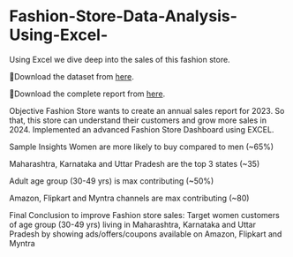 # Fashion-Store-Data-Analysis-Using-Excel-
Using Excel we dive deep into the sales of this fashion store.

📍Download the dataset from [here]([https://example.com](https://docs.google.com/spreadsheets/d/12IkE1PLFDqymEsJvnxPoFDuwncDPbbWHzxJQrh-DFw4/edit#gid=1594378259)).

📍Download the complete report from [here]([https://example.com](https://docs.google.com/spreadsheets/d/12IkE1PLFDqymEsJvnxPoFDuwncDPbbWHzxJQrh-DFw4/edit#gid=1594378259)).

Objective
Fashion Store wants to create an annual sales report for 2023. So that, this store can understand their customers and grow more sales in 2024. Implemented an advanced Fashion Store Dashboard using EXCEL.

Sample Insights
Women are more likely to buy compared to men (~65%)

Maharashtra, Karnataka and Uttar Pradesh are the top 3 states (~35)

Adult age group (30-49 yrs) is max contributing (~50%)

Amazon, Flipkart and Myntra channels are max contributing (~80)

Final Conclusion to improve Fashion store sales:
Target women customers of age group (30-49 yrs) living in Maharashtra, Karnataka and Uttar Pradesh by showing ads/offers/coupons available on Amazon, Flipkart and Myntra
